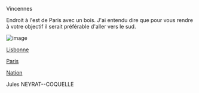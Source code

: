 Vincennes

Endroit à l'est de Paris avec un bois.
J'ai entendu dire que pour vous rendre à votre objectif il serait préférable d'aller vers le sud.

![image](https://i1.wp.com/www.echappee-belle.com/wordpress_eb/wp-content/uploads/2018/01/chateau-de-vincennes.jpg?ssl=1)

[Lisbonne](https://github.com/Doothrat/TP2-Labyrinthe/blob/main/lisbonne.md)

[Paris](https://github.com/Doothrat/TP2-Labyrinthe/blob/main/paris.md)

[Nation](https://github.com/Doothrat/TP2-Labyrinthe/blob/main/nation.md)

Jules NEYRAT--COQUELLE


